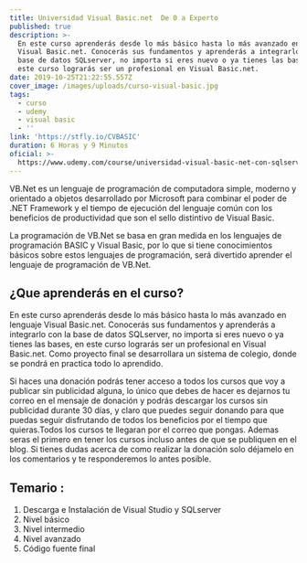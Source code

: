 ```yaml
---
title: Universidad Visual Basic.net  De 0 a Experto
published: true
description: >-
  En este curso aprenderás desde lo más básico hasta lo más avanzado en lenguaje
  Visual Basic.net. Conocerás sus fundamentos y aprenderás a integrarlo con la
  base de datos SQLserver, no importa si eres nuevo o ya tienes las bases, en
  este curso lograrás ser un profesional en Visual Basic.net. 
date: 2019-10-25T21:22:55.557Z
cover_image: /images/uploads/curso-visual-basic.jpg
tags:
  - curso
  - udemy
  - visual basic
  - ''
link: 'https://stfly.io/CVBASIC'
duration: 6 Horas y 9 Minutos
oficial: >-
  https://www.udemy.com/course/universidad-visual-basic-net-con-sqlserver-de-0-a-experto/
---
```

VB.Net es un lenguaje de programación de computadora simple, moderno y orientado a objetos desarrollado por Microsoft para combinar el poder de .NET Framework y el tiempo de ejecución del lenguaje común con los beneficios de productividad que son el sello distintivo de Visual Basic. 

La programación de VB.Net se basa en gran medida en los lenguajes de programación BASIC y Visual Basic, por lo que si tiene conocimientos básicos sobre estos lenguajes de programación, será divertido aprender el lenguaje de programación de VB.Net.

## ¿Que aprenderás en el curso?

En este curso aprenderás desde lo más básico hasta lo más avanzado en lenguaje Visual Basic.net. Conocerás sus fundamentos y aprenderás a integrarlo con la base de datos SQLserver, no importa si eres nuevo o ya tienes las bases, en este curso lograrás ser un profesional en Visual Basic.net. Como proyecto final se desarrollara un sistema de colegio, donde se pondrá en practica todo lo aprendido.

Si haces una donación podrás tener acceso a todos los cursos que voy a publicar sin publicidad alguna, lo único que debes de hacer es dejarnos tu correo en el mensaje de donación y podrás descargar los cursos sin publicidad durante 30 días, y claro que puedes seguir donando para que puedas seguir disfrutando de todos los beneficios por el tiempo que quieras.Todos los cursos te llegaran por el correo que pongas. Ademas seras el primero en tener los cursos incluso antes de que se publiquen en el blog. Si tienes dudas acerca de como realizar la donación solo déjamelo en los comentarios y te responderemos lo antes posible.

## Temario :

1. Descarga e Instalación de Visual Studio y SQLserver
2. Nivel básico
3. Nivel intermedio
4. Nivel avanzado
5. Código fuente final
